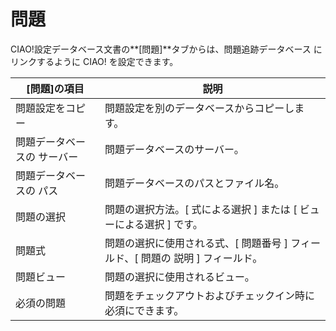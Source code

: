# 問題

CIAO!設定データベース文書の**[問題]**タブからは、問題追跡データベース にリンクするように CIAO! を設定できます。

| [問題]の項目 | 説明 |
| --- | --- |
| 問題設定をコピー | 問題設定を別のデータベースからコピーします。 |
| 問題データベースの サーバー | 問題データベースのサーバー。 |
| 問題データベースの パス | 問題データベースのパスとファイル名。 |
| 問題の選択 | 問題の選択方法。[ 式による選択 ] または [ ビューによる選択 ] です。 |
| 問題式 | 問題の選択に使用される式、[ 問題番号 ] フィールド、[ 問題の 説明 ] フィールド。 |
| 問題ビュー | 問題の選択に使用されるビュー。 |
| 必須の問題 | 問題をチェックアウトおよびチェックイン時に必須にできます。 |